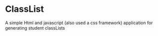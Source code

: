 # ClassList
A simple Html and javascript (also used a css framework) application for generating student classLists
